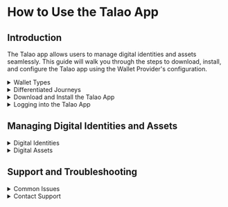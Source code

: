 # How to Use the Talao App 

## Introduction
The Talao app allows users to manage digital identities and assets seamlessly. This guide will walk you through the steps to download, install, and configure the Talao app using the Wallet Provider's configuration.

<details>
    <summary>Wallet Types</summary>
    
   There are three types of wallets you can configure and use through the Wallet Provider:
   - **Talao Wallet**: This wallet is designed for professional use, focusing on corporate identity management and secure transactions.
   - **Altme Wallet**: A more general-purpose wallet designed for individual users, supporting a wide range of verifiable credentials and digital assets.
   - **Talao4EU Wallet**: Specifically tailored for compliance with European standards, this wallet is ideal for organizations and individuals operating within the EU, ensuring adherence to regulations like EBSI (European Blockchain Services Infrastructure).
</details>

<details>
   <summary>Differentiated Journeys</summary>

   The user journey differs significantly between enterprise wallets (like Talao and Talao4EU) and personal wallets (like Altme):
   <details>
      <summary>Enterprise Wallets (Talao and Talao4EU):</summary>
    
      **Purpose**: Designed for businesses and organizations to manage professional credentials and corporate identities.   
      **Features**: Include advanced security settings, corporate identity management, and compliance with specific regulatory standards.                                                            
      **Configuration**: Requires detailed setup, often involving IT departments to ensure compliance and integration with enterprise systems.

   </details>
   <details>
      <summary>Personal Wallet (Altme):</summary>
    
      **Purpose**: Aimed at individual users for personal use, focusing on ease of use and a wide range of supported credentials.
      **Features**: User-friendly interface, support for various digital assets, and general-purpose identity management.
      **Configuration**: Simple setup process, suitable for non-technical users, and focuses on personal privacy and security.

   </details>
</details>

<details>
    <summary>Download and Install the Talao App</summary>
    
   <details>
      <summary>iOS Users</summary>
    
      1. Open the **App Store** on your iPhone.
      2. Search for **"Talao"**.
      3. Tap the **Download** button and install the app.

   </details>

   <details>
      <summary>Android Users</summary>
    
      1. Open the **Google Play Store** on your Android device.
      2. Search for **"Talao"**.
      3. Tap the **Install** button and install the app.

   </details>

</details>

<details>
   <summary>Logging into the Talao App</summary>
    
   1. Open the **Talao** app on your device.
   2. If you already have an account
   - Tap your **passphrase** and **pin code** selection

      or : 

   - On the login screen, enter your **email** and **password**.
   - Tap the **Login** button.
   3. If you don't have an account
   - Create an account
   - Select your security method ( PIN, thumb-unlocking, both )
   - Accept terms
</details>


## Managing Digital Identities and Assets

<details>
   <summary>Digital Identities</summary>
    
   - **Create Identity**: Use the app to create and manage decentralized identities (DIDs).
   - **Issue Credentials**: Receive verifiable credentials from trusted issuers directly in the app.
   - **Share Credentials**: Share your credentials securely using QR codes or links.
</details>

<details>
   <summary>Digital Assets</summary>
    
   - **View Assets**: Access your digital assets such as tokens and NFTs.
   - **Transfer Assets**: Send and receive digital assets securely within the app.
   - **Track Transactions**: Monitor your transaction history and status.
</details>


## Support and Troubleshooting

<details>
   <summary>Common Issues</summary>
    
   - **Login Problems**: Ensure your email and password are correct. Use the **Forgot Password** option if necessary.
   - **Configuration Issues**: Double-check the QR code scan and ensure your Wallet Provider configuration is correct.
   - **App Crashes**: Restart the app or reinstall it from the App Store/Google Play Store.
</details>

<details>
   <summary>Contact Support</summary>
    
   - **Email**: [contact@altme.io](mailto:contact@altme.io)
   - **Help Center**: Access the help center through the app’s **Help** menu.
</details>